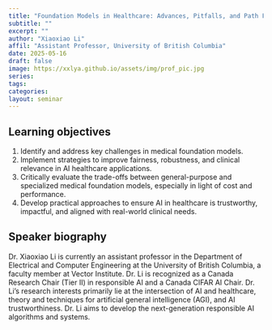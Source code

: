 ```yaml
---
title: "Foundation Models in Healthcare: Advances, Pitfalls, and Path Forward"
subtitle: ""
excerpt: ""
author: "Xiaoxiao Li"
affil: "Assistant Professor, University of British Columbia"
date: 2025-05-16
draft: false
image: https://xxlya.github.io/assets/img/prof_pic.jpg
series:
tags:
categories:
layout: seminar
---
```


## Learning objectives
1. Identify and address key challenges in medical foundation models.
2. Implement strategies to improve fairness, robustness, and clinical relevance in AI healthcare applications.
3. Critically evaluate the trade-offs between general-purpose and specialized medical foundation models, especially in light of cost and performance.
4. Develop practical approaches to ensure AI in healthcare is trustworthy, impactful, and aligned with real-world clinical needs.

## Speaker biography

Dr. Xiaoxiao Li is currently an assistant professor in the Department of Electrical and Computer Engineering at the University of British Columbia, a faculty member at Vector Institute. Dr. Li is recognized as a Canada Research Chair (Tier II) in responsible AI and a Canada CIFAR AI Chair. Dr. Li’s research interests primarily lie at the intersection of AI and healthcare, theory and techniques for artificial general intelligence (AGI), and AI trustworthiness. Dr. Li aims to develop the next-generation responsible AI algorithms and systems.
